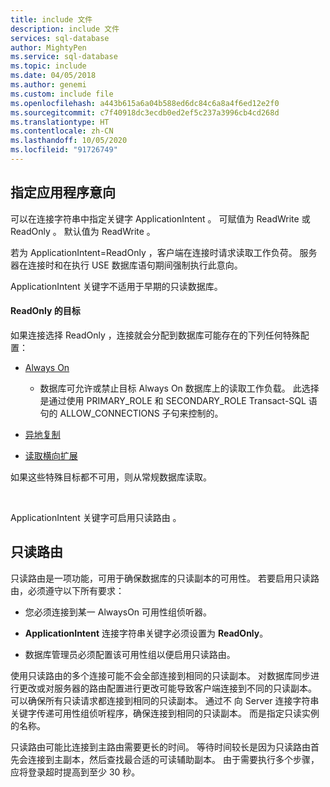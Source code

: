 ```yaml
---
title: include 文件
description: include 文件
services: sql-database
author: MightyPen
ms.service: sql-database
ms.topic: include
ms.date: 04/05/2018
ms.author: genemi
ms.custom: include file
ms.openlocfilehash: a443b615a6a04b588ed6dc84c6a8a4f6ed12e2f0
ms.sourcegitcommit: c7f40918dc3ecdb0ed2ef5c237a3996cb4cd268d
ms.translationtype: HT
ms.contentlocale: zh-CN
ms.lasthandoff: 10/05/2020
ms.locfileid: "91726749"
---
```

## <a name="specifying-application-intent"></a>指定应用程序意向

可以在连接字符串中指定关键字 ApplicationIntent  。 可赋值为 ReadWrite  或 ReadOnly  。 默认值为 ReadWrite  。

若为 ApplicationIntent=ReadOnly  ，客户端在连接时请求读取工作负荷。 服务器在连接时和在执行 USE  数据库语句期间强制执行此意向。

 ApplicationIntent 关键字不适用于早期的只读数据库。  


#### <a name="targets-of-readonly"></a>ReadOnly 的目标

如果连接选择 ReadOnly  ，连接就会分配到数据库可能存在的下列任何特殊配置：

- [Always On](~/database-engine/availability-groups/windows/overview-of-always-on-availability-groups-sql-server.md)
    - 数据库可允许或禁止目标 Always On 数据库上的读取工作负载。 此选择是通过使用 PRIMARY_ROLE  和 SECONDARY_ROLE  Transact-SQL 语句的 ALLOW_CONNECTIONS  子句来控制的。

- [异地复制](/azure/sql-database/sql-database-geo-replication-overview)

- [读取横向扩展](/azure/sql-database/sql-database-read-scale-out)

如果这些特殊目标都不可用，则从常规数据库读取。

&nbsp;

ApplicationIntent  关键字可启用只读路由  。


## <a name="read-only-routing"></a>只读路由

只读路由是一项功能，可用于确保数据库的只读副本的可用性。 若要启用只读路由，必须遵守以下所有要求：

- 您必须连接到某一 AlwaysOn 可用性组侦听器。

- **ApplicationIntent** 连接字符串关键字必须设置为 **ReadOnly**。

- 数据库管理员必须配置该可用性组以便启用只读路由。

使用只读路由的多个连接可能不会全部连接到相同的只读副本。 对数据库同步进行更改或对服务器的路由配置进行更改可能导致客户端连接到不同的只读副本。 可以确保所有只读请求都连接到相同的只读副本。 通过不  向 Server  连接字符串关键字传递可用性组侦听程序，确保连接到相同的只读副本。 而是指定只读实例的名称。

只读路由可能比连接到主路由需要更长的时间。 等待时间较长是因为只读路由首先会连接到主副本，然后查找最合适的可读辅助副本。 由于需要执行多个步骤，应将登录超时提高到至少 30 秒。